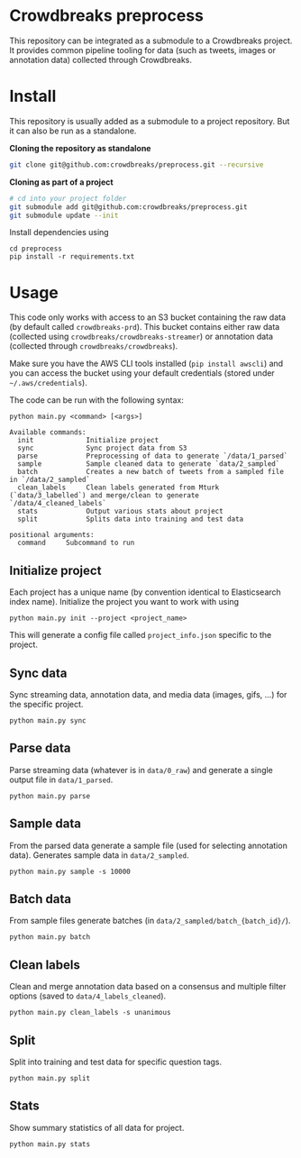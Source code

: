 # Crowdbreaks preprocess

This repository can be integrated as a submodule to a Crowdbreaks project. It provides common pipeline tooling for data (such as tweets, images or annotation data) collected through Crowdbreaks.

# Install
This repository is usually added as a submodule to a project repository. But it can also be run as a standalone.

**Cloning the repository as standalone**
```bash
git clone git@github.com:crowdbreaks/preprocess.git --recursive
```

**Cloning as part of a project**
```bash
# cd into your project folder
git submodule add git@github.com:crowdbreaks/preprocess.git
git submodule update --init
```

Install dependencies using
```
cd preprocess
pip install -r requirements.txt
```

# Usage

This code only works with access to an S3 bucket containing the raw data (by default called `crowdbreaks-prd`). This bucket contains either raw data (collected using `crowdbreaks/crowdbreaks-streamer`) or annotation data (collected through `crowdbreaks/crowdbreaks`).

Make sure you have the AWS CLI tools installed (`pip install awscli`) and you can access the bucket using your default credentials (stored under `~/.aws/credentials`).

The code can be run with the following syntax:
```
python main.py <command> [<args>]

Available commands:
  init             Initialize project
  sync             Sync project data from S3
  parse            Preprocessing of data to generate `/data/1_parsed`
  sample           Sample cleaned data to generate `data/2_sampled`
  batch            Creates a new batch of tweets from a sampled file in `/data/2_sampled`
  clean_labels     Clean labels generated from Mturk (`data/3_labelled`) and merge/clean to generate `/data/4_cleaned_labels`
  stats            Output various stats about project
  split            Splits data into training and test data

positional arguments:
  command     Subcommand to run
```

## Initialize project

Each project has a unique name (by convention identical to Elasticsearch index name). Initialize the project you want to work with using

```
python main.py init --project <project_name>
```

This will generate a config file called `project_info.json` specific to the project.

## Sync data

Sync streaming data, annotation data, and media data (images, gifs, ...) for the specific project.

```
python main.py sync
```

## Parse data

Parse streaming data (whatever is in `data/0_raw`) and generate a single output file in `data/1_parsed`.

```
python main.py parse
```

## Sample data

From the parsed data generate a sample file (used for selecting annotation data). Generates sample data in `data/2_sampled`.

```
python main.py sample -s 10000
```

## Batch data

From sample files generate batches (in `data/2_sampled/batch_{batch_id}/`).

```
python main.py batch
```

## Clean labels

Clean and merge annotation data based on a consensus and multiple filter options (saved to `data/4_labels_cleaned`).

```
python main.py clean_labels -s unanimous
```

## Split

Split into training and test data for specific question tags.

```
python main.py split
```

## Stats

Show summary statistics of all data for project.

```
python main.py stats
```

